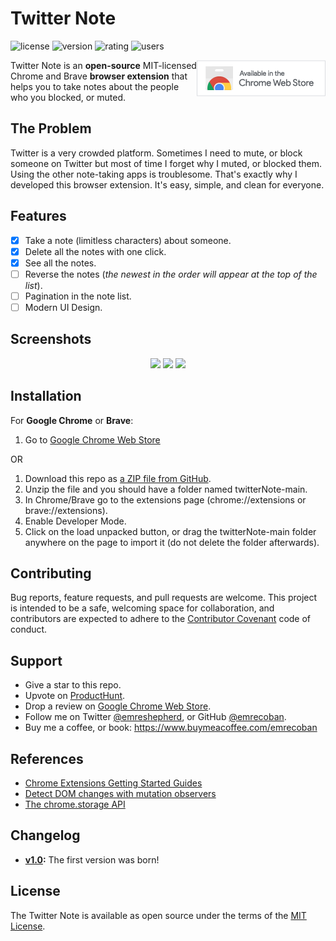 # Twitter Note

![license](https://flat.badgen.net/badge/license/MIT/blue)
![version](https://flat.badgen.net/chrome-web-store/v/hkgdpppefidcddecmcchdkplfgjkjcdk)
![rating](https://flat.badgen.net/chrome-web-store/rating/hkgdpppefidcddecmcchdkplfgjkjcdk)
![users](https://flat.badgen.net/chrome-web-store/users/hkgdpppefidcddecmcchdkplfgjkjcdk)

<a href="https://chrome.google.com/webstore/detail/twitter-note/hkgdpppefidcddecmcchdkplfgjkjcdk" target="_blank"><img src="Screenshots/chrome_badge.png" align="right" /></a>

Twitter Note is an **open-source** MIT-licensed Chrome and Brave **browser extension** that helps you to take notes about the people who you blocked, or muted.
## The Problem
Twitter is a very crowded platform. Sometimes I need to mute, or block someone on Twitter but most of time I forget why I muted, or blocked them. Using the other note-taking apps is troublesome. That's exactly why I developed this browser extension. It's easy, simple, and clean for everyone.
## Features
 - [x] Take a note (limitless characters) about someone.
 - [x] Delete all the notes with one click.
 - [x] See all the notes.
 - [ ] Reverse the notes (_the newest in the order will appear at the top of the list_).
 - [ ] Pagination in the note list.
 - [ ] Modern UI Design.
## Screenshots
<p align="center">
<img src="https://raw.githubusercontent.com/emrecoban/twitterNote/main/Screenshots/twitterNoteonProfile.png" width="45%"></img>
<img src="https://github.com/emrecoban/twitterNote/blob/main/Screenshots/twitterNoteonPage2.png?raw=true" width="45%"></img>
<img src="https://github.com/emrecoban/twitterNote/blob/main/Screenshots/popup.png?raw=true" width="45%"></img> 
</p>

## Installation
For **Google Chrome** or **Brave**:
1. Go to [Google Chrome Web Store](https://chrome.google.com/webstore/detail/twitter-note/hkgdpppefidcddecmcchdkplfgjkjcdk)

OR

1. Download this repo as [a ZIP file from GitHub](https://github.com/emrecoban/twitterNote/archive/refs/heads/main.zip).
2. Unzip the file and you should have a folder named twitterNote-main.
3. In Chrome/Brave go to the extensions page (chrome://extensions or brave://extensions).
4. Enable Developer Mode.
5. Click on the load unpacked button, or drag the twitterNote-main folder anywhere on the page to import it (do not delete the folder afterwards).
## Contributing
Bug reports, feature requests, and pull requests are welcome. This project is intended to be a safe, welcoming space for collaboration, and contributors are expected to adhere to the [Contributor Covenant](https://www.contributor-covenant.org/) code of conduct.
## Support
- Give a star to this repo.
- Upvote on [ProductHunt](https://www.producthunt.com/posts/twitter-note).
- Drop a review on [Google Chrome Web Store](https://chrome.google.com/webstore/detail/twitter-note/hkgdpppefidcddecmcchdkplfgjkjcdk).
- Follow me on Twitter [@emreshepherd](https://twitter.com/emreshepherd), or GitHub [@emrecoban](https://github.com/emrecoban).
- Buy me a coffee, or book: https://www.buymeacoffee.com/emrecoban
## References
- [Chrome Extensions Getting Started Guides](https://developer.chrome.com/docs/extensions/mv3/getstarted/)
- [Detect DOM changes with mutation observers](https://developer.chrome.com/blog/detect-dom-changes-with-mutation-observers/)
- [The chrome.storage API](https://developer.chrome.com/docs/extensions/reference/storage/)
## Changelog
- **[v1.0](https://github.com/emrecoban/twitterNote/releases/tag/v1.0):** The first version was born!
## License
The Twitter Note is available as open source under the terms of the [MIT License](https://github.com/emrecoban/twitterNote/blob/main/LICENSE).
